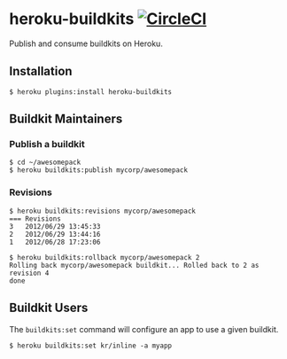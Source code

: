 # heroku-buildkits [![CircleCI](https://circleci.com/gh/heroku/heroku-buildkits.svg?style=svg)](https://circleci.com/gh/heroku/heroku-buildkits)

Publish and consume buildkits on Heroku.

## Installation

    $ heroku plugins:install heroku-buildkits

## Buildkit Maintainers

### Publish a buildkit

	$ cd ~/awesomepack
	$ heroku buildkits:publish mycorp/awesomepack

### Revisions

    $ heroku buildkits:revisions mycorp/awesomepack
    === Revisions
    3   2012/06/29 13:45:33
    2   2012/06/29 13:44:16
    1   2012/06/28 17:23:06

    $ heroku buildkits:rollback mycorp/awesomepack 2
    Rolling back mycorp/awesomepack buildkit... Rolled back to 2 as revision 4
    done

## Buildkit Users

The `buildkits:set` command will configure an app to use a given
buildkit.

	$ heroku buildkits:set kr/inline -a myapp
